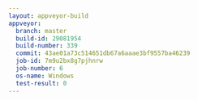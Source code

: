 ```yaml
---
layout: appveyor-build
appveyor:
  branch: master
  build-id: 29081954
  build-number: 339
  commit: 43ae01a73c514651db67a6aaae3bf9557ba46239
  job-id: 7m9u2bx8g7pjhnrw
  job-number: 6
  os-name: Windows
  test-result: 0
---
```


